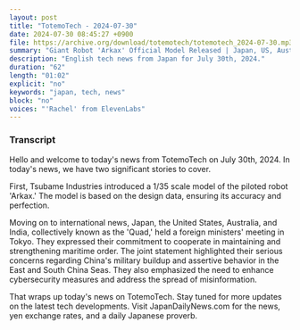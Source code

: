 ```yaml
---
layout: post
title: "TotemoTech - 2024-07-30"
date: 2024-07-30 08:45:27 +0900
file: https://archive.org/download/totemotech/totemotech_2024-07-30.mp3
summary: "Giant Robot 'Arkax' Official Model Released | Japan, US, Australia, and India Agree on Maintaining Maritime Order, & more…"
description: "English tech news from Japan for July 30th, 2024."
duration: "62"
length: "01:02"
explicit: "no"
keywords: "japan, tech, news"
block: "no"
voices: "'Rachel' from ElevenLabs"
---
```


### Transcript

Hello and welcome to today's news from TotemoTech on July 30th, 2024. In today's news, we have two significant stories to cover.

First, Tsubame Industries introduced a 1/35 scale model of the piloted robot 'Arkax.' The model is based on the design data, ensuring its accuracy and perfection.

Moving on to international news, Japan, the United States, Australia, and India, collectively known as the 'Quad,' held a foreign ministers' meeting in Tokyo. They expressed their commitment to cooperate in maintaining and strengthening maritime order. The joint statement highlighted their serious concerns regarding China's military buildup and assertive behavior in the East and South China Seas. They also emphasized the need to enhance cybersecurity measures and address the spread of misinformation.

That wraps up today's news on TotemoTech. Stay tuned for more updates on the latest tech developments.   Visit JapanDailyNews.com for the news, yen exchange rates, and a daily Japanese proverb.
